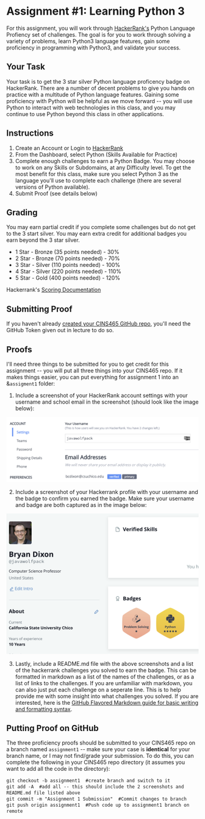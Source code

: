 # Assignment #1: Learning Python 3

For this assignment, you will work through [HackerRank's](https://www.hackerrank.com/) Python Language Profiency set of challenges. The goal is for you to work through solving a variety of problems, learn Python3 language features, gain some proficiency in programming with Python3, and validate your success.

## Your Task

Your task is to get the 3 star silver Python language proficency badge on HackerRank. There are a number of decent problems to give you hands on practice with a multitude of Python language features. Gaining some proficiency with Python will be helpful as we move forward -- you will use Python to interact with web technologies in this class, and you may continue to use Python beyond this class in other applications.

## Instructions

1. Create an Account or Login to [HackerRank](https://www.hackerrank.com/)
2. From the Dashboard, select Python (Skills Available for Practice)
3. Complete enough challenges to earn a Python Badge. You may choose to work on any Skills or Subdomains, at any Difficulty level. To get the most benefit for this class, make sure you select Python 3 as the language you'll use to complete each challenge (there are several versions of Python available).
4. Submit Proof (see details below)

## Grading

You may earn partial credit if you complete some challenges but do not get to the 3 start silver. You may earn extra credit for additional badges you earn beyond the 3 star silver.

* 1 Star - Bronze (35 points needed) - 30%
* 2 Star - Bronze (70 points needed) - 70%
* 3 Star - Silver (110 points needed) - 100%
* 4 Star - Silver (220 points needed) - 110%
* 5 Star - Gold (400 points needed) - 120%

Hackerrank's [Scoring Documentation](https://www.hackerrank.com/scoring)

## Submitting Proof

If you haven't already [created your CINS465 GitHub repo](https://www.bryancdixon.com/fall/2022/cins/465/repo/), you'll need the GitHub Token given out in lecture to do so.

## Proofs

I'll need three things to be submitted for you to get credit for this assignment -- you will put all three things into your CINS465 repo. If it makes things easier, you can put everything for assignment 1 into an &`assigment1` folder:

1. Include a screenshot of your HackerRank account settings with your username and school email in the screenshot (should look like the image below):

![Screenshot of HackerRank Account Settings](/assets/images/hackerrank_accountdetails.png)

2. Include a screenshot of your Hackerrank profile with your username and the badge to confirm you earned the badge. Make sure your username and badge are both captured as in the image below:

![Screenshot of HackerRank Profile and Python Badge](/assets/images/hackerrank_badgeproof.png)

3. Lastly, include a README.md file with the above screenshots and a list of the hackerrank challenges you solved to earn the badge. This can be formatted in markdown as a list of the names of the challenges, or as a list of links to the challenges. If you are unfamiliar with markdown, you can also just put each challenge on a seperate line. This is to help provide me with some insight into what challenges you solved. If you are interested, here is the [GitHub Flavored Markdown guide for basic writing and formatting syntax](https://docs.github.com/en/github/writing-on-github/getting-started-with-writing-and-formatting-on-github/basic-writing-and-formatting-syntax).

## Putting Proof on GitHub

The three proficiency proofs should be submitted to your CINS465 repo on a branch named `assignment1` -- make sure your case is **identical** for your branch name, or I may not find/grade your submission. To do this, you can complete the following in your CINS465 repo directory (it assumes you want to add all the code in the directory):

```
git checkout -b assignment1  #create branch and switch to it
git add -A  #add all -- this should include the 2 screenshots and README.md file listed above
git commit -m "Assignment 1 Submission"  #Commit changes to branch
git push origin assignment1  #Push code up to assignment1 branch on remote
```
